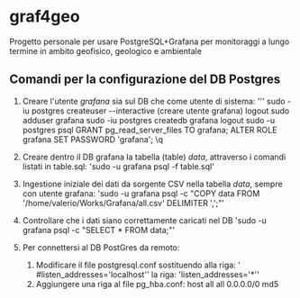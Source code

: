 # graf4geo
Progetto personale per usare PostgreSQL+Grafana per monitoraggi a lungo termine in ambito geofisico, geologico e ambientale

## Comandi per la configurazione del DB Postgres

1. Creare l'utente *grafana* sia sul DB che come utente di sistema:
	'''
	sudo -iu postgres
	createuser --interactive (creare utente grafana)
	logout
	sudo adduser grafana
	sudo -iu postgres
	createdb grafana
	logout
	sudo -u postgres psql
	GRANT pg_read_server_files TO grafana;
	ALTER ROLE grafana SET PASSWORD 'grafana';
	\q

2. Creare dentro il DB grafana la tabella (table) *data*, attraverso i comandi listati in table.sql:
	'sudo -u grafana psql -f table.sql'
3. Ingestione iniziale dei dati da sorgente CSV nella tabella *data*, sempre con utente grafana:
	'sudo -u grafana psql -c "COPY data FROM '/home/valerio/Works/Grafana/all.csv' DELIMITER ',';"'
4. Controllare che i dati siano correttamente caricati nel DB
	'sudo -u grafana psql -c "SELECT * FROM data;"'

4. Per connettersi al DB PostGres da remoto:
	1. Modificare il file postgresql.conf sostituendo alla riga:
	   ' #listen_addresses='localhost''
	   la riga:
	   'listen_addresses='*''
	2. Aggiungere una riga al file pg_hba.conf:
	    host  all  all 0.0.0.0/0 md5
